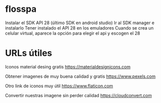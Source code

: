 # flosspa
Instalar el SDK API 28 (último SDK en android studio)
  Ir al SDK manager e instalarlo
Tener instalado el API 28 en los emuladores
  Cuando se crea un celular virtual, aparece la opción para elegir el api y escogen el 28
  
  
# URLs útiles
Iconos material desing gratis
https://materialdesignicons.com

Obtener imagenes de muy buena calidad y gratis
https://www.pexels.com

Otro link de iconos muy útil
https://www.flaticon.com

Convertir nuestras imagene sin perder calidad
https://cloudconvert.com
